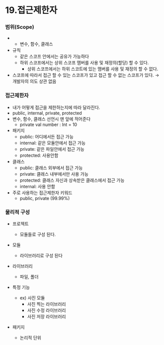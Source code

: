 # 19.접근제한자

### 범위(Scope)
- - 변수, 함수, 클래스
- 규칙
	- 같은 스코프 안에서는 공유가 가능하다
	- 하위 스코프에서는 상위 스코프 맴버를 사용 및 재정의(할당) 할 수 있다.
		- 상위 스코프에서는 하위 스코트에 있는 맴버를 사용 및 재정의 할 수 없다.
- 스코프에 따라서 접근 할 수 있는 스코프가 있고 접근 할 수 없는 스코프가 있다. → 개발자의 의도 상관 없음

### 접근제한자 
- 내가 어떻게 접근을 제한하는지에 따라 달라진다.
- public, internal, private, protected
- 변수, 함수, 클래스 선언시 맨 앞에 적어준다
	- private val number : Int = 10
- 패키지
	- public: 어디에서든 접근 가능
	- internal: 같은 모듈안에서 접근 가능
	- private: 같은 파일안에서 접근 가능
	- protected: 사용안함
- 클래스
	- public: 클래스 외부에서 접근 가능
	- private: 클래스 내부에서만 사용 가능
	- protected: 클래스 자신과 상속받은 클래스에서 접근 가능
	- internal: 사용 안함
- 주로 사용하는 접근제한자 키워드
	- public, private (99.99%)

### 물리적 구성
- 프로젝트
    - 모듈들로 구성 된다.
- 모듈
    - 라이브러리로 구성 된다
- 라이브러리
    - 파일, 폴더
- 특정 기능
    - ex) 사진 모듈
        - 사진 찍는 라이브러리
        - 사진 수정 라이브러리
        - 사진 저장 라이브러리

- 패키지
    - 논리적 단위
